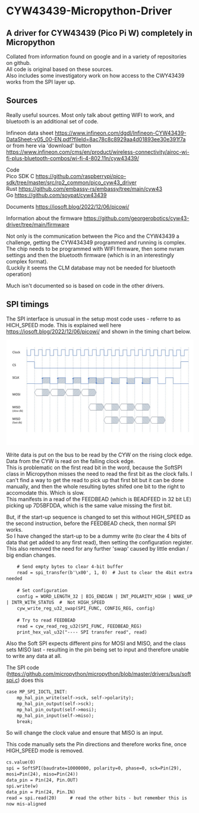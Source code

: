 # CYW43439-Micropython-Driver
## A driver for CYW43439 (Pico Pi W) completely in Micropython

Collated from information found on google and in a variety of repositories on github.   
All code is original based on these sources.  
Also includes some investigatory work on how access to the CWY43439 works from the SPI layer up.  


## Sources
Really useful sources. 
Most only talk about getting WIFI to work, and bluetooth is an additional set of code.   


Infineon data sheet
https://www.infineon.com/dgdl/Infineon-CYW43439-DataSheet-v05_00-EN.pdf?fileId=8ac78c8c8929aa4d01893ee30e391f7a    
or from here via 'download' button     
https://www.infineon.com/cms/en/product/wireless-connectivity/airoc-wi-fi-plus-bluetooth-combos/wi-fi-4-802.11n/cyw43439/    

Code     
Pico SDK C  https://github.com/raspberrypi/pico-sdk/tree/master/src/rp2_common/pico_cyw43_driver     
Rust        https://github.com/embassy-rs/embassy/tree/main/cyw43     
Go          https://github.com/soypat/cyw43439     

Documents
https://iosoft.blog/2022/12/06/picowi/     

Information about the firmware
https://github.com/georgerobotics/cyw43-driver/tree/main/firmware     


Not only is the communication between the Pico and the CYW43439 a challenge, getting the CYW434349 programmed and running is complex.   
The chip needs to be programmed with WIFI firmware, then some nvram settings and then the bluetooth firmware (which is in an interestingly complex format).   
(Luckily it seems the CLM database may not be needed for bluetooth operation)    

Much isn't documented so is based on code in the other drivers.   

## SPI timings

The SPI interface is unusual in the setup most code uses - referre to as HICH_SPEED mode. This is explained well here https://iosoft.blog/2022/12/06/picowi/   and shown in the timing chart below.    

<p align="center">
  <img src="https://github.com/paulhamsh/CYW43439-Micropython-Driver/blob/main/CYW Timing.jpg" width="700" title="Timings">
</p>

Write data is put on the bus to be read by the CYW on the rising clock edge.       
Data from the CYW is read on the falling clock edge.   
This is problematic on the first read bit in the word, because the SoftSPI class in Micropython misses the need to read the first bit as the clock falls. I can't find a way to get the read to pick up that first bit but it can be done manually, and then the whole resulting bytes shifed one bit to the right to accomodate this. Which is slow.    
This manifests in a read of the FEEDBEAD (which is BEADFEED in 32 bit LE) picking up 7D5BFDDA, which is the same value missing the first bit.   

But, if the start-up sequence is changed to set this without HIGH_SPEED as the second instruction, before the FEEDBEAD check, then normal SPI works.   
So I have changed the start-up to be a dummy write (to clear the 4 bits of data that get added to any first read), then setting the configuration register.   
This also removed the need for any further 'swap' caused by little endian / big endian changes.   

```
    # Send empty bytes to clear 4-bit buffer
    read = spi_transfer(b'\x00', 1, 0)  # Just to clear the 4bit extra needed
    
    # Set configuration
    config = WORD_LENGTH_32 | BIG_ENDIAN | INT_POLARITY_HIGH | WAKE_UP | INTR_WITH_STATUS  #  Not HIGH_SPEED
    cyw_write_reg_u32_swap(SPI_FUNC, CONFIG_REG, config)

    # Try to read FEEDBEAD
    read = cyw_read_reg_u32(SPI_FUNC, FEEDBEAD_REG)
    print_hex_val_u32("---- SPI transfer read", read)
```

Also the Soft SPI expects different pins for MOSI and MISO, and the class sets MISO last - resulting in the pin being set to input and therefore unable to write any data at all.    

The SPI code (https://github.com/micropython/micropython/blob/master/drivers/bus/softspi.c) does this

```
case MP_SPI_IOCTL_INIT:
    mp_hal_pin_write(self->sck, self->polarity);
    mp_hal_pin_output(self->sck);
    mp_hal_pin_output(self->mosi);
    mp_hal_pin_input(self->miso);
    break;
```

So will change the clock value and ensure that MISO is an input.

This code manually sets the Pin directions and therefore works fine, once HIGH_SPEED mode is removed.   
```
cs.value(0)
spi = SoftSPI(baudrate=10000000, polarity=0, phase=0, sck=Pin(29), mosi=Pin(24), miso=Pin(24))
data_pin = Pin(24, Pin.OUT)
spi.write(w)
data_pin = Pin(24, Pin.IN)
read = spi.read(20)     # read the other bits - but remember this is now mis-aligned
```

    

